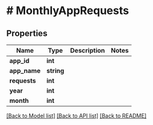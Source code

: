 # # MonthlyAppRequests

## Properties

Name | Type | Description | Notes
------------ | ------------- | ------------- | -------------
**app_id** | **int** |  |
**app_name** | **string** |  |
**requests** | **int** |  |
**year** | **int** |  |
**month** | **int** |  |

[[Back to Model list]](../../README.md#models) [[Back to API list]](../../README.md#endpoints) [[Back to README]](../../README.md)
